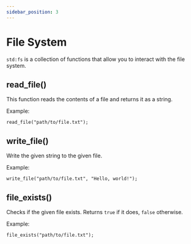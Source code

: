 ```yaml
---
sidebar_position: 3
---
```


# File System

`std:fs` is a collection of functions that allow you to interact with the file system.

## read_file()

This function reads the contents of a file and returns it as a string.

Example:
```etrl
read_file("path/to/file.txt");
```
## write_file()

Write the given string to the given file.

Example:
```etrl
write_file("path/to/file.txt", "Hello, world!");
```

## file_exists()

Checks if the given file exists. Returns `true` if it does, `false` otherwise.

Example:
```etrl
file_exists("path/to/file.txt");
```



